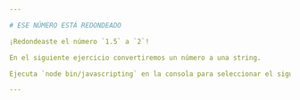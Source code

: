 ```yaml
---

# ESE NÚMERO ESTÁ REDONDEADO

¡Redondeaste el número `1.5` a `2`!

En el siguiente ejercicio convertiremos un número a una string.

Ejecuta `node bin/javascripting` en la consola para seleccionar el siguiente ejercicio.

---
```

